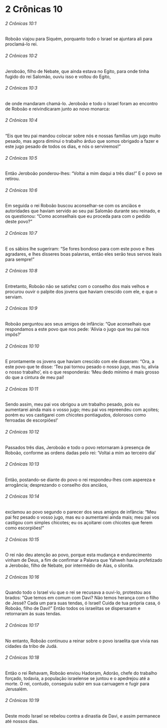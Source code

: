 # 2 Crônicas 10

###### 2 Crônicas 10:1

Roboão viajou para Siquém, porquanto todo o Israel se ajuntara ali para proclamá-lo rei.

###### 2 Crônicas 10:2

Jeroboão, filho de Nebate, que ainda estava no Egito, para onde tinha fugido do rei Salomão, ouviu isso e voltou do Egito,

###### 2 Crônicas 10:3

de onde mandaram chamá-lo. Jeroboão e todo o Israel foram ao encontro de Roboão e reivindicaram junto ao novo monarca:

###### 2 Crônicas 10:4

“Eis que teu pai mandou colocar sobre nós e nossas famílias um jugo muito pesado, mas agora diminui o trabalho árduo que somos obrigado a fazer e este jugo pesado de todos os dias, e nós o serviremos!”

###### 2 Crônicas 10:5

Então Jeroboão ponderou-lhes: “Voltai a mim daqui a três dias!” E o povo se retirou.

###### 2 Crônicas 10:6

Em seguida o rei Roboão buscou aconselhar-se com os anciãos e autoridades que haviam servido ao seu pai Salomão durante seu reinado, e os questionou: “Como aconselhais que eu proceda para com o pedido deste povo?”

###### 2 Crônicas 10:7

E os sábios lhe sugeriram: “Se fores bondoso para com este povo e lhes agradares, e lhes disseres boas palavras, então eles serão teus servos leais para sempre!”

###### 2 Crônicas 10:8

Entretanto, Roboão não se satisfez com o conselho dos mais velhos e procurou ouvir o palpite dos jovens que haviam crescido com ele, e que o serviam.

###### 2 Crônicas 10:9

Roboão perguntou aos seus amigos de infância: “Que aconselhais que respondamos a este povo que nos pede: ‘Alivia o jugo que teu pai nos impôs?’

###### 2 Crônicas 10:10

E prontamente os jovens que haviam crescido com ele disseram: “Ora, a este povo que te disse: ‘Teu pai tornou pesado o nosso jugo, mas tu, alivia o nosso trabalho’, eis o que responderás: ‘Meu dedo mínimo é mais grosso do que a cintura de meu pai!

###### 2 Crônicas 10:11

Sendo assim, meu pai vos obrigou a um trabalho pesado, pois eu aumentarei ainda mais o vosso jugo; meu pai vos repreendeu com açoites; porém eu vos castigarei com chicotes pontiagudos, dolorosos como ferroadas de escorpiões!’

###### 2 Crônicas 10:12

Passados três dias, Jeroboão e todo o povo retornaram à presença de Roboão, conforme as ordens dadas pelo rei: ‘Voltai a mim ao terceiro dia’

###### 2 Crônicas 10:13

Então, postando-se diante do povo o rei respondeu-lhes com aspereza e arrogância; desprezando o conselho dos anciãos,

###### 2 Crônicas 10:14

exclamou ao povo segundo o parecer dos seus amigos de infância: “Meu pai fez pesado o vosso jugo, mas eu o aumentarei ainda mais; meu pai vos castigou com simples chicotes; eu os açoitarei com chicotes que ferem como escorpiões!”

###### 2 Crônicas 10:15

O rei não deu atenção ao povo, porque esta mudança e endurecimento vinham de Deus, a fim de confirmar a Palavra que Yahweh havia profetizado a Jeroboão, filho de Nebate, por intermédio de Aías, o silonita.

###### 2 Crônicas 10:16

Quando todo o Israel viu que o rei se recusava a ouvi-lo, protestou aos brados: “Que temos em comum com Davi? Não temos herança com o filho de Jessé? Cada um para suas tendas, ó Israel! Cuida de tua própria casa, ó Roboão, filho de Davi!” Então todos os israelitas se dispersaram e retornaram às suas tendas.

###### 2 Crônicas 10:17

No entanto, Roboão continuou a reinar sobre o povo israelita que vivia nas cidades da tribo de Judá.

###### 2 Crônicas 10:18

Então o rei Rehavam, Roboão enviou Hadoram, Adorão, chefe do trabalho forçado, todavia, a população israelense se juntou e o apedrejou até a morte. O rei, contudo, conseguiu subir em sua carruagem e fugir para Jerusalém.

###### 2 Crônicas 10:19

Deste modo Israel se rebelou contra a dinastia de Davi, e assim permanece até nossos dias.

